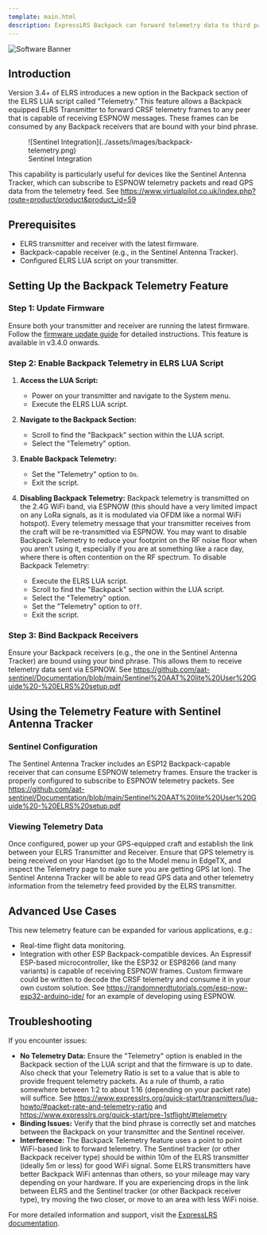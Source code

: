 ```yaml
---
template: main.html
description: ExpressLRS Backpack can forward telemetry data to third party systems via ESPNOW.
---
```


![Software Banner](https://raw.githubusercontent.com/ExpressLRS/ExpressLRS-Hardware/master/img/software.png)

## Introduction
Version 3.4+ of ELRS introduces a new option in the Backpack section of the ELRS LUA script called "Telemetry." This feature allows a Backpack equipped ELRS Transmitter to forward CRSF telemetry frames to any peer that is capable of receiving ESPNOW messages. These frames can be consumed by any Backpack receivers that are bound with your bind phrase.

<figure markdown>
![Sentinel Integration](../assets/images/backpack-telemetry.png)
<figcaption>Sentinel Integration</figcaption>
</figure>

This capability is particularly useful for devices like the Sentinel Antenna Tracker, which can subscribe to ESPNOW telemetry packets and read GPS data from the telemetry feed. See https://www.virtualpilot.co.uk/index.php?route=product/product&product_id=59

## Prerequisites
- ELRS transmitter and receiver with the latest firmware.
- Backpack-capable receiver (e.g., in the Sentinel Antenna Tracker).
- Configured ELRS LUA script on your transmitter.

## Setting Up the Backpack Telemetry Feature

### Step 1: Update Firmware
Ensure both your transmitter and receiver are running the latest firmware. Follow the [firmware update guide](https://www.expresslrs.org/software/quick-start/) for detailed instructions. This feature is available in v3.4.0 onwards.

### Step 2: Enable Backpack Telemetry in ELRS LUA Script
1. **Access the LUA Script:**
   - Power on your transmitter and navigate to the System menu.
   - Execute the ELRS LUA script.

2. **Navigate to the Backpack Section:**
   - Scroll to find the "Backpack" section within the LUA script.
   - Select the "Telemetry" option.

3. **Enable Backpack Telemetry:**
   - Set the "Telemetry" option to `On`.
   - Exit the script.

4. **Disabling Backpack Telemetry:**
Backpack telemetry is transmitted on the 2.4G WiFi band, via ESPNOW (this should have a very limited impact on any LoRa signals, as it is modulated via OFDM like a normal WiFi hotspot). Every telemetry message that your transmitter receives from the craft will be re-transmitted via ESPNOW. You may want to disable Backpack Telemetry to reduce your footprint on the RF noise floor when you aren't using it, especially if you are at something like a race day, where there is often contention on the RF spectrum. To disable Backpack Telemetry:
   - Execute the ELRS LUA script.
   - Scroll to find the "Backpack" section within the LUA script.
   - Select the "Telemetry" option.
   - Set the "Telemetry" option to `Off`.
   - Exit the script.

### Step 3: Bind Backpack Receivers
Ensure your Backpack receivers (e.g., the one in the Sentinel Antenna Tracker) are bound using your bind phrase. This allows them to receive telemetry data sent via ESPNOW. See https://github.com/aat-sentinel/Documentation/blob/main/Sentinel%20AAT%20lite%20User%20Guide%20-%20ELRS%20setup.pdf

## Using the Telemetry Feature with Sentinel Antenna Tracker

### Sentinel Configuration
The Sentinel Antenna Tracker includes an ESP12 Backpack-capable receiver that can consume ESPNOW telemetry frames. Ensure the tracker is properly configured to subscribe to ESPNOW telemetry packets. See https://github.com/aat-sentinel/Documentation/blob/main/Sentinel%20AAT%20lite%20User%20Guide%20-%20ELRS%20setup.pdf

### Viewing Telemetry Data
Once configured, power up your GPS-equipped craft and establish the link between your ELRS Transmitter and Receiver. Ensure that GPS telemetry is being received on your Handset (go to the Model menu in EdgeTX, and inspect the Telemetry page to make sure you are getting GPS lat lon). The Sentinel Antenna Tracker will be able to read GPS data and other telemetry information from the telemetry feed provided by the ELRS transmitter.

## Advanced Use Cases
This new telemetry feature can be expanded for various applications, e.g.:
- Real-time flight data monitoring.
- Integration with other ESP Backpack-compatible devices.
An Espressif ESP-based microcontroller, like the ESP32 or ESP8266 (and many variants) is capable of receiving ESPNOW frames. Custom firmware could be written to decode the CRSF telemetry and consume it in your own custom solution. See https://randomnerdtutorials.com/esp-now-esp32-arduino-ide/ for an example of developing using ESPNOW.

## Troubleshooting
If you encounter issues:
- **No Telemetry Data:** Ensure the "Telemetry" option is enabled in the Backpack section of the LUA script and that the firmware is up to date. Also check that your Telemetry Ratio is set to a value that is able to provide frequent telemetry packets. As a rule of thumb, a ratio somewhere between 1:2 to about 1:16 (depending on your packet rate) will suffice. See https://www.expresslrs.org/quick-start/transmitters/lua-howto/#packet-rate-and-telemetry-ratio and https://www.expresslrs.org/quick-start/pre-1stflight/#telemetry
- **Binding Issues:** Verify that the bind phrase is correctly set and matches between the Backpack on your transmitter and the Sentinel receiver.
- **Interference:** The Backpack Telemetry feature uses a point to point WiFi-based link to forward telemetry. The Sentinel tracker (or other Backpack receiver type) should be within 10m of the ELRS transmitter (ideally 5m or less) for good WiFi signal. Some ELRS transmitters have better Backpack WiFi antennas than others, so your mileage may vary depending on your hardware. If you are experiencing drops in the link between ELRS and the Sentinel tracker (or other Backpack receiver type), try moving the two closer, or move to an area with less WiFi noise.

For more detailed information and support, visit the [ExpressLRS documentation](https://www.expresslrs.org/software/airport/).
